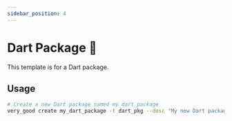 ```yaml
---
sidebar_position: 4
---
```


# Dart Package 🎯

This template is for a Dart package.

## Usage

```sh
# Create a new Dart package named my_dart_package
very_good create my_dart_package -t dart_pkg --desc "My new Dart package"
```
